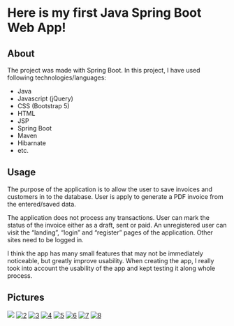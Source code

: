 # Here is my first Java Spring Boot Web App!


## About
The project was made with Spring Boot. In this project, I have used following technologies/languages: 
- Java 
- Javascript (jQuery)
- CSS (Bootstrap 5) 
- HTML 
- JSP 
- Spring Boot 
- Maven 
- Hibarnate
- etc.

## Usage
The purpose of the application is to allow the user to save invoices and customers in to the database.
User is apply to generate a PDF invoice from the entered/saved data.

The application does not process any transactions. User can mark the status of the invoice either as a draft, sent or paid. An unregistered user can visit the “landing”, “login” and “register” pages of the application. Other sites need to be logged in.

I think the app has many small features that may not be immediately noticeable, but greatly improve usability. When creating the app, I really took into account the usability of the app and kept testing it along whole process.

## Pictures
![](https://i.ibb.co/cbyLNX7/1.png)
<a href="https://imgbb.com/"><img src="https://i.ibb.co/n357why/2.png" alt="2" border="0"></a>
<a href="https://imgbb.com/"><img src="https://i.ibb.co/z6NzT2f/3.png" alt="3" border="0"></a>
<a href="https://imgbb.com/"><img src="https://i.ibb.co/tpkG7pF/4.png" alt="4" border="0"></a>
<a href="https://imgbb.com/"><img src="https://i.ibb.co/TTVdtm3/5.png" alt="5" border="0"></a>
<a href="https://imgbb.com/"><img src="https://i.ibb.co/HD5Dg4D/6.png" alt="6" border="0"></a>
<a href="https://imgbb.com/"><img src="https://i.ibb.co/4mQFWHH/7.png" alt="7" border="0"></a>
<a href="https://imgbb.com/"><img src="https://i.ibb.co/zrFgTHQ/8.png" alt="8" border="0"></a>
